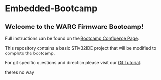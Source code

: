 # Embedded-Bootcamp

## Welcome to the WARG Firmware Bootcamp! 

Full instructions can be found on the [Bootcamp Confluence Page](https://uwarg-docs.atlassian.net/wiki/spaces/BOOT/pages/1997373445/2021+Firmware+Bootcamp).

This repository contains a basic STM32IDE project that will be modified to complete the bootcamp.

For git specific questions and direction please visit our [Git Tutorial](https://uwarg-docs.atlassian.net/wiki/spaces/TUT/pages/1544257554/Git+and+GitHub+Tutorial).

theres no way
